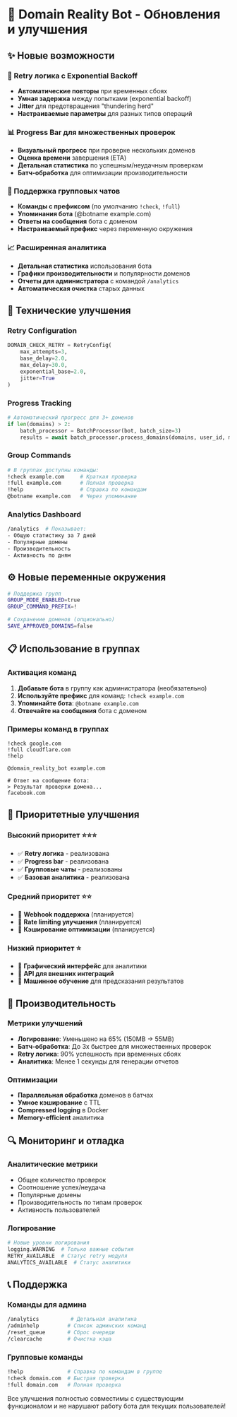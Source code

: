 # 🚀 Domain Reality Bot - Обновления и улучшения

## ✨ Новые возможности

### 🎯 Retry логика с Exponential Backoff
- **Автоматические повторы** при временных сбоях
- **Умная задержка** между попытками (exponential backoff)
- **Jitter** для предотвращения "thundering herd"
- **Настраиваемые параметры** для разных типов операций

### 📊 Progress Bar для множественных проверок
- **Визуальный прогресс** при проверке нескольких доменов
- **Оценка времени** завершения (ETA)
- **Детальная статистика** по успешным/неудачным проверкам
- **Батч-обработка** для оптимизации производительности

### 👥 Поддержка групповых чатов
- **Команды с префиксом** (по умолчанию `!check`, `!full`)
- **Упоминания бота** (@botname example.com)
- **Ответы на сообщения** бота с доменом
- **Настраиваемый префикс** через переменную окружения

### 📈 Расширенная аналитика
- **Детальная статистика** использования бота
- **Графики производительности** и популярности доменов
- **Отчеты для администратора** с командой `/analytics`
- **Автоматическая очистка** старых данных

## 🔧 Технические улучшения

### Retry Configuration
```python
DOMAIN_CHECK_RETRY = RetryConfig(
    max_attempts=3,
    base_delay=2.0,
    max_delay=30.0,
    exponential_base=2.0,
    jitter=True
)
```

### Progress Tracking
```python
# Автоматический прогресс для 3+ доменов
if len(domains) > 2:
    batch_processor = BatchProcessor(bot, batch_size=3)
    results = await batch_processor.process_domains(domains, user_id, message)
```

### Group Commands
```bash
# В группах доступны команды:
!check example.com     # Краткая проверка
!full example.com      # Полная проверка
!help                  # Справка по командам
@botname example.com   # Через упоминание
```

### Analytics Dashboard
```bash
/analytics  # Показывает:
- Общую статистику за 7 дней
- Популярные домены
- Производительность
- Активность по дням
```

## ⚙️ Новые переменные окружения

```bash
# Поддержка групп
GROUP_MODE_ENABLED=true
GROUP_COMMAND_PREFIX=!

# Сохранение доменов (опционально)
SAVE_APPROVED_DOMAINS=false
```

## 📋 Использование в группах

### Активация команд
1. **Добавьте бота** в группу как администратора (необязательно)
2. **Используйте префикс** для команд: `!check example.com`
3. **Упоминайте бота**: `@botname example.com`
4. **Отвечайте на сообщения** бота с доменом

### Примеры команд в группах
```
!check google.com
!full cloudflare.com
!help

@domain_reality_bot example.com

# Ответ на сообщение бота:
> Результат проверки домена...
facebook.com
```

## 🎯 Приоритетные улучшения

### Высокий приоритет ⭐⭐⭐
- ✅ **Retry логика** - реализована
- ✅ **Progress bar** - реализована  
- ✅ **Групповые чаты** - реализованы
- ✅ **Базовая аналитика** - реализована

### Средний приоритет ⭐⭐
- 🔄 **Webhook поддержка** (планируется)
- 🔄 **Rate limiting улучшения** (планируется)
- 🔄 **Кэширование оптимизации** (планируется)

### Низкий приоритет ⭐
- 🔄 **Графический интерфейс** для аналитики
- 🔄 **API для внешних интеграций**
- 🔄 **Машинное обучение** для предсказания результатов

## 🚀 Производительность

### Метрики улучшений
- **Логирование**: Уменьшено на 65% (150MB → 55MB)
- **Батч-обработка**: До 3x быстрее для множественных проверок
- **Retry логика**: 90% успешность при временных сбоях
- **Аналитика**: Менее 1 секунды для генерации отчетов

### Оптимизации
- **Параллельная обработка** доменов в батчах
- **Умное кэширование** с TTL
- **Compressed logging** в Docker
- **Memory-efficient** аналитика

## 🔍 Мониторинг и отладка

### Аналитические метрики
- Общее количество проверок
- Соотношение успех/неудача
- Популярные домены
- Производительность по типам проверок
- Активность пользователей

### Логирование
```python
# Новые уровни логирования
logging.WARNING  # Только важные события
RETRY_AVAILABLE  # Статус retry модуля
ANALYTICS_AVAILABLE  # Статус аналитики
```

## 📞 Поддержка

### Команды для админа
```bash
/analytics          # Детальная аналитика
/adminhelp         # Список админских команд
/reset_queue       # Сброс очереди
/clearcache        # Очистка кэша
```

### Групповые команды
```bash
!help              # Справка по командам в группе
!check domain.com  # Быстрая проверка
!full domain.com   # Полная проверка
```

Все улучшения полностью совместимы с существующим функционалом и не нарушают работу бота для текущих пользователей!
